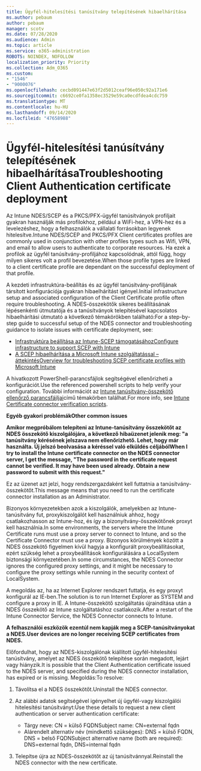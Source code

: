 ```yaml
---
title: Ügyfél-hitelesítési tanúsítvány telepítésének hibaelhárítása
ms.author: pebaum
author: pebaum
manager: scotv
ms.date: 07/28/2020
ms.audience: Admin
ms.topic: article
ms.service: o365-administration
ROBOTS: NOINDEX, NOFOLLOW
localization_priority: Priority
ms.collection: Adm_O365
ms.custom:
- "1546"
- "9000076"
ms.openlocfilehash: cecbd091447e63f2d5012ceaf96e050c92a171e6
ms.sourcegitcommit: c6692ce0fa1358ec3529e59ca0ecdfdea4cdc759
ms.translationtype: MT
ms.contentlocale: hu-HU
ms.lasthandoff: 09/14/2020
ms.locfileid: "47658988"
---
```

# <a name="troubleshooting-client-authentication-certificate-deployment"></a><span data-ttu-id="36ae5-102">Ügyfél-hitelesítési tanúsítvány telepítésének hibaelhárítása</span><span class="sxs-lookup"><span data-stu-id="36ae5-102">Troubleshooting Client Authentication certificate deployment</span></span>

<span data-ttu-id="36ae5-103">Az Intune NDES/SCEP és a PKCS/PFX-ügyfél tanúsítványok profiljait gyakran használják más profilokhoz, például a WiFi-hez, a VPN-hez és a levelezéshez, hogy a felhasználók a vállalati forrásokban legyenek hitelesítve.</span><span class="sxs-lookup"><span data-stu-id="36ae5-103">Intune NDES/SCEP and PKCS/PFX Client certificates profiles are commonly used in conjunction with other profiles types such as Wifi, VPN, and email to allow users to authenticate to corporate resources.</span></span> <span data-ttu-id="36ae5-104">Ha ezek a profilok az ügyfél tanúsítvány-profiljához kapcsolódnak, attól függ, hogy milyen sikeres volt a profil bevezetése.</span><span class="sxs-lookup"><span data-stu-id="36ae5-104">When those profile types are linked to a client certificate profile are dependant on the successful deployment of that profile.</span></span>

<span data-ttu-id="36ae5-105">A kezdeti infrastruktúra-beállítás és az ügyfél tanúsítvány-profiljának társított konfigurációja gyakran hibaelhárítást igényel.</span><span class="sxs-lookup"><span data-stu-id="36ae5-105">Initial infrastructure setup and associated configuration of the Client Certificate profile often require troubleshooting.</span></span> <span data-ttu-id="36ae5-106">A NDES-összekötők sikeres beállításának lépésenkénti útmutatója és a tanúsítványok telepítésével kapcsolatos hibaelhárítási útmutató a következő témakörökben található:</span><span class="sxs-lookup"><span data-stu-id="36ae5-106">For a step-by-step guide to successful setup of the NDES connector and troubleshooting guidance to isolate issues with certificate deployment, see:</span></span> 

- [<span data-ttu-id="36ae5-107">Infrastruktúra beállítása az Intune-SCEP támogatásához</span><span class="sxs-lookup"><span data-stu-id="36ae5-107">Configure infrastructure to support SCEP with Intune</span></span>](https://support.microsoft.com/help/4459540/troubleshoot-ndes-configuration-for-use-with-intune)
- [<span data-ttu-id="36ae5-108">A SCEP hibaelhárítása a Microsoft Intune szolgáltatással – áttekintés</span><span class="sxs-lookup"><span data-stu-id="36ae5-108">Overview for troubleshooting SCEP certificate profiles with Microsoft Intune</span></span>](https://support.microsoft.com/help/4457481/troubleshooting-scep-certificate-profile-deployment-in-intune)

<span data-ttu-id="36ae5-109">A hivatkozott PowerShell-parancsfájlok segítségével ellenőrizheti a konfigurációt.</span><span class="sxs-lookup"><span data-stu-id="36ae5-109">Use the referenced powershell scripts to help verify your configuration.</span></span> <span data-ttu-id="36ae5-110">További információt az [Intune tanúsítvány-összekötő ellenőrző parancsfájljai](https://github.com/microsoftgraph/powershell-intune-samples/tree/master/CertificationAuthority)című témakörben találhat.</span><span class="sxs-lookup"><span data-stu-id="36ae5-110">For more info, see [Intune Certificate connector verification scripts](https://github.com/microsoftgraph/powershell-intune-samples/tree/master/CertificationAuthority).</span></span>

  
<span data-ttu-id="36ae5-111">**Egyéb gyakori problémák**</span><span class="sxs-lookup"><span data-stu-id="36ae5-111">**Other common issues**</span></span>

<span data-ttu-id="36ae5-112">**Amikor megpróbálom telepíteni az Intune-tanúsítvány összekötőt az NDES összekötő kiszolgálójára, a következő hibaüzenet jelenik meg: "a tanúsítvány kérésének jelszava nem ellenőrizhető. Lehet, hogy már használta. Új jelszó beolvasása a kéréssel való elküldés céljából**</span><span class="sxs-lookup"><span data-stu-id="36ae5-112">**When I try to install the Intune certificate connector on the NDES connector server, I get the message, "The password in the certificate request cannot be verified. It may have been used already. Obtain a new password to submit with this request."**</span></span>  

<span data-ttu-id="36ae5-113">Ez az üzenet azt jelzi, hogy rendszergazdaként kell futtatnia a tanúsítvány-összekötőt.</span><span class="sxs-lookup"><span data-stu-id="36ae5-113">This message means that you need to run the certificate connector installation as an Administrator.</span></span>

<span data-ttu-id="36ae5-114">Bizonyos környezetekben azok a kiszolgálók, amelyekben az Intune-tanúsítvány fut, proxykiszolgálót kell használniuk ahhoz, hogy csatlakozhasson az Intune-hoz, és így a bizonyítvány-összekötőnek proxyt kell használnia.</span><span class="sxs-lookup"><span data-stu-id="36ae5-114">In some environments, the servers where the Intune Certificate runs must use a proxy server to connect to Intune, and so the Certificate Connector must use a proxy.</span></span> <span data-ttu-id="36ae5-115">Bizonyos körülmények között a NDES összekötő figyelmen kívül hagyja a konfigurált proxybeállításokat, ezért szükség lehet a proxybeállítások konfigurálására a LocalSystem biztonsági környezetében.</span><span class="sxs-lookup"><span data-stu-id="36ae5-115">In some circumstances, the NDES Connector ignores the configured proxy settings, and it might be necessary to configure the proxy settings while running in the security context of LocalSystem.</span></span> 
 
<span data-ttu-id="36ae5-116">A megoldás az, ha az Internet Explorer rendszert futtatja, és egy proxyt konfigurál az IE-ben.</span><span class="sxs-lookup"><span data-stu-id="36ae5-116">The solution is to run Internet Explorer as SYSTEM and configure a proxy in IE.</span></span> <span data-ttu-id="36ae5-117">A Intune-összekötő szolgáltatás újraindítása után a NDES összekötő az Intune szolgáltatáshoz csatlakozik.</span><span class="sxs-lookup"><span data-stu-id="36ae5-117">After a restart of the Intune Connector Service, the NDES Connector connects to Intune.</span></span>

<span data-ttu-id="36ae5-118">**A felhasználói eszközök ezentúl nem kapják meg a SCEP-tanúsítványokat a NDES.**</span><span class="sxs-lookup"><span data-stu-id="36ae5-118">**User devices are no longer receiving SCEP certificates from NDES.**</span></span>

<span data-ttu-id="36ae5-119">Előfordulhat, hogy az NDES-kiszolgálónak kiállított ügyfél-hitelesítési tanúsítvány, amelyet az NDES összekötő telepítése során megadott, lejárt vagy hiányzik.</span><span class="sxs-lookup"><span data-stu-id="36ae5-119">It is possible that the Client Authentication certificate issued to the NDES server, and specified during the NDES connector installation, has expired or is missing.</span></span> <span data-ttu-id="36ae5-120">Megoldás:</span><span class="sxs-lookup"><span data-stu-id="36ae5-120">To resolve:</span></span> 
 
1. <span data-ttu-id="36ae5-121">Távolítsa el a NDES összekötőt.</span><span class="sxs-lookup"><span data-stu-id="36ae5-121">Uninstall the NDES connector.</span></span>  
2. <span data-ttu-id="36ae5-122">Az alábbi adatok segítségével igényelhet új ügyfél-vagy kiszolgálói hitelesítési tanúsítványt:</span><span class="sxs-lookup"><span data-stu-id="36ae5-122">Use these details to request a new client authentication or server authentication certificate:</span></span> 
 
    - <span data-ttu-id="36ae5-123">Tárgy neve: CN = külső FQDN</span><span class="sxs-lookup"><span data-stu-id="36ae5-123">Subject name: CN=external fqdn</span></span>  
    - <span data-ttu-id="36ae5-124">Alárendelt alternatív név (mindkettő szükséges): DNS = külső FQDN, DNS = belső FQDN</span><span class="sxs-lookup"><span data-stu-id="36ae5-124">Subject alternative name (both are required): DNS=external fqdn, DNS=internal fqdn</span></span> 
 
3. <span data-ttu-id="36ae5-125">Telepítse újra az NDES-összekötőt az új tanúsítvánnyal.</span><span class="sxs-lookup"><span data-stu-id="36ae5-125">Reinstall the NDES connector with the new certificate.</span></span>